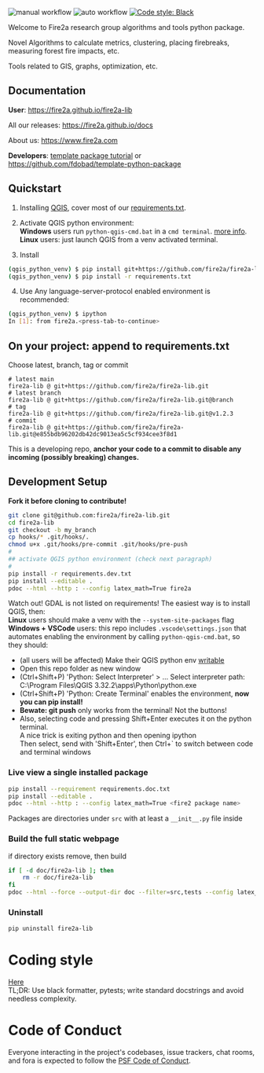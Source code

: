 ![manual workflow](https://github.com/fire2a/fire2a-lib/actions/workflows/manual.yml/badge.svg)
![auto workflow](https://github.com/fire2a/fire2a-lib/actions/workflows/auto.yml/badge.svg)
<a href=https://github.com/psf/black>![Code style: Black](https://img.shields.io/badge/code%20style-black-000000.svg)</a>

Welcome to Fire2a research group algorithms and tools python package.

Novel Algorithms to calculate metrics, clustering, placing firebreaks, measuring forest fire impacts, etc.

Tools related to GIS, graphs, optimization, etc.

## Documentation

__User__: https://fire2a.github.io/fire2a-lib

All our releases: https://fire2a.github.io/docs

About us: https://www.fire2a.com

__Developers__: [template package tutorial](development_tutorial.md) or https://github.com/fdobad/template-python-package

## Quickstart

1. Installing [QGIS](https://qgis.org), cover most of our [requirements.txt](https://raw.githubusercontent.com/fire2a/fire2a-lib/main/requirements.txt).

2. Activate QGIS python environment:  
__Windows__ users run `python-qgis-cmd.bat` in a `cmd terminal`. [more info](https://fire2a.github.io/docs/docs/qgis/README.html#making-an-environment-launcher).  
__Linux__ users: just launch QGIS from a venv activated terminal.

3. Install
```bash
(qgis_python_venv) $ pip install git+https://github.com/fire2a/fire2a-lib.git
(qgis_python_venv) $ pip install -r requirements.txt
```

4. Use
Any language-server-protocol enabled environment is recommended:
```bash
(qgis_python_venv) $ ipython
In [1]: from fire2a.<press-tab-to-continue>
```
## On your project: append to requirements.txt
Choose latest, branch, tag or commit
```
# latest main
fire2a-lib @ git+https://github.com/fire2a/fire2a-lib.git
# latest branch
fire2a-lib @ git+https://github.com/fire2a/fire2a-lib.git@branch
# tag
fire2a-lib @ git+https://github.com/fire2a/fire2a-lib.git@v1.2.3
# commit
fire2a-lib @ git+https://github.com/fire2a/fire2a-lib.git@e855bdb96202db42dc9013ea5c5cf934cee3f8d1
```
This is a developing repo, __anchor your code to a commit to disable any incoming (possibly breaking) changes.__

## Development Setup
__Fork it before cloning to contribute!__
```bash
git clone git@github.com:fire2a/fire2a-lib.git
cd fire2a-lib
git checkout -b my_branch
cp hooks/* .git/hooks/.
chmod u+x .git/hooks/pre-commit .git/hooks/pre-push
#
## activate QGIS python environment (check next paragraph)
#
pip install -r requirements.dev.txt
pip install --editable .
pdoc --html --http : --config latex_math=True fire2a  
```
Watch out! GDAL is not listed on requirements! The easiest way is to install QGIS, then:  
__Linux__ users should make a venv with the `--system-site-packages` flag  
__Windows + VSCode__ users: this repo includes `.vscode\settings.json` that automates enabling the environment by  calling `python-qgis-cmd.bat`, so they should:
- (all users will be affected) Make their QGIS python env [writable](https://fire2a.github.io/docs/docs/qgis/README.html#make-it-writable)
- Open this repo folder as new window
- (Ctrl+Shift+P) 'Python: Select Interpreter' > ... Select interpreter path: C:\Program Files\QGIS 3.32.2\apps\Python\python.exe
- (Ctrl+Shift+P) 'Python: Create Terminal' enables the environment, __now you can pip install!__
- __Bewate: git push__ only works from the terminal! Not the buttons!
- Also, selecting code and pressing Shift+Enter executes it on the python terminal.  
A nice trick is exiting python and then opening ipython  
Then select, send with 'Shift+Enter', then Ctrl+` to switch between code and terminal windows

### Live view a single installed package
```bash
pip install --requirement requirements.doc.txt
pip install --editable .
pdoc --html --http : --config latex_math=True <fire2 package name>
```
Packages are directories under `src` with at least a `__init__.py` file inside

### Build the full static webpage
if directory exists remove, then build
```bash
if [ -d doc/fire2a-lib ]; then
    rm -r doc/fire2a-lib
fi
pdoc --html --force --output-dir doc --filter=src,tests --config latex_math=True .
```

### Uninstall
```bash
pip uninstall fire2a-lib
```
# Coding style
[Here](./coding_style.md)  
TL;DR: Use black formatter, pytests; write standard docstrings and avoid needless complexity.

# Code of Conduct

Everyone interacting in the project's codebases, issue trackers,
chat rooms, and fora is expected to follow the
[PSF Code of Conduct](https://www.python.org/psf/conduct).
